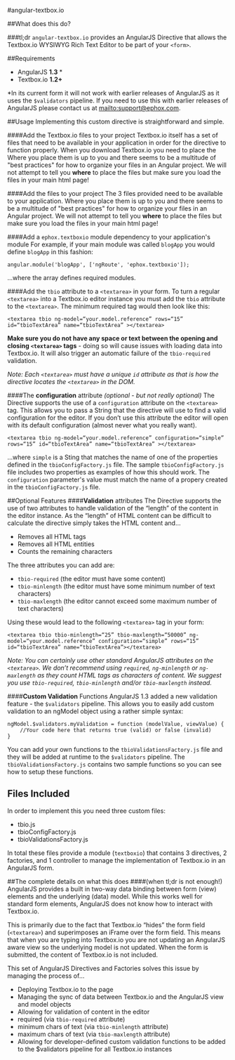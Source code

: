 #angular-textbox.io

##What does this do?

###tl;dr
`angular-textbox.io` provides an AngularJS Directive that allows the Textbox.io WYSIWYG Rich Text Editor to be part of your `<form>`.

##Requirements
* AngularJS **1.3** *
* Textbox.io **1.2+**

*In its current form it will not work with earlier releases of AngularJS as it uses the `$validators` pipeline.  If you need to use this with earlier releases of AngularJS please contact us at <mailto:support@ephox.com>.

##Usage
Implementing this custom directive is straightforward and simple.

####Add the Textbox.io files to your project
Textbox.io itself has a set of files that need to be available in your application in order for the directive to function properly.  When you download Textbox.io you need to place the Where you place them is up to you and there seems to be a multitude of "best practices" for how to organize your files in an Angular project.  We will not attempt to tell you **where** to place the files but make sure you load the files in your main html page!

####Add the files to your project
The 3 files provided need to be available to your application.  Where you place them is up to you and there seems to be a multitude of "best practices" for how to organize your files in an Angular project.  We will not attempt to tell you **where** to place the files but make sure you load the files in your main html page!

####Add a `ephox.textboxio` module dependency to your application's module
For example, if your main module was called `blogApp` you would define `blogApp` in this fashion:

`angular.module('blogApp', ['ngRoute', 'ephox.textboxio']);`

...where the array defines required modules.

####Add the `tbio` attribute to a `<textarea>` in your form.
To turn a regular `<textarea>` into a Textbox.io editor instance you must add the `tbio` attribute to the `<textarea>`.  The minimum required tag would then look like this:

`<textarea tbio ng-model=“your.model.reference” rows=“15” id=“tbioTextArea” name=“tbioTextArea” ></textarea>`

**Make sure you do not have any space or text between the opening and closing `<textarea>` tags** - doing so will cause issues with loading data into Textbox.io.  It will also trigger an automatic failure of the `tbio-required` validation.

*Note:  Each `<textarea>` must have a unique `id` attribute as that is how the directive locates the `<textarea>` in the DOM.*

####The **configuration** attribute *(optional - but not really optional)*
The Directive supports the use of a `configuration` attribute on the `<textarea>` tag.  This allows you to pass a String that the directive will use to find a valid configuration for the editor.  If you don’t use this attribute the editor will open with its default configuration (almost never what you really want).

`<textarea tbio ng-model=“your.model.reference” configuration=“simple” rows=“15” id=“tbioTextArea” name=“tbioTextArea” ></textarea>`

…where `simple` is a Sting that matches the name of one of the properties defined in the `tbioConfigFactory.js` file.  The sample `tbioConfigFactory.js` file includes two properties as examples of how this should work.  The `configuration` parameter's value must match the name of a propery created in the `tbioConfigFactory.js` file.

##Optional Features
####**Validation** attributes
The Directive supports the use of two attributes to handle validation of the “length” of the content in the editor instance.  As the “length” of HTML content can be difficult to calculate the directive simply takes the HTML content and…

* Removes all HTML tags
* Removes all HTML entities
* Counts the remaining characters

The three attributes you can add are:

* `tbio-required` (the editor must have some content)
* `tbio-minlength` (the editor must have some minimum number of text characters)
* `tbio-maxlength` (the editor cannot exceed some maximum number of text characters)

Using these would lead to the following `<textarea>` tag in your form:

`<textarea tbio tbio-minlength=“25” tbio-maxlength=“50000” ng-model=“your.model.reference” configuration=“simple” rows=“15” id=“tbioTextArea” name=“tbioTextArea”></textarea>`

*Note:  You can certainly use other standard AngularJS attributes on the `<textarea>`.  We don’t recommend using `required`, `ng-minlength` or `ng-maxlength` as they count HTML tags as characters of content.  We suggest you use `tbio-required`, `tbio-minlength` and/or `tbio-maxlength` instead.*

####**Custom Validation** Functions
AngularJS 1.3 added a new validation feature - the `$validators` pipeline.  This allows you to easily add custom validation to an ngModel object using a rather simple syntax:

```
ngModel.$validators.myValidation = function (modelValue, viewValue) {
	//Your code here that returns true (valid) or false (invalid)
}
```

You can add your own functions to the `tbioValidationsFactory.js` file and they will be added at runtime to the `$validators` pipeline.  The `tbioValidationsFactory.js` contains two sample functions so you can see how to setup these functions.

## Files Included
In order to implement this you need three custom files:

* tbio.js
* tbioConfigFactory.js
* tbioValidationsFactory.js

In total these files provide a module (`textboxio`) that contains 3 directives, 2 factories, and 1 controller to manage the implementation of Textbox.io  in an AngularJS form.


##The complete details on what this does
####(when tl;dr is not enough!)
AngularJS provides a built in two-way data binding between form (view) elements and the underlying (data) model.  While this works well for standard form elements, AngularJS does not know how to interact with Textbox.io.

This is primarily due to the fact that Textbox.io “hides” the form field (`<textarea>`) and superimposes an iFrame over the form field.  This means that when you are typing into Textbox.io you are not updating an AngularJS aware view so the underlying model is not updated.  When the form is submitted, the content of Textbox.io is not included.

This set of AngularJS Directives and Factories solves this issue by managing the process of...

* Deploying Textbox.io to the page
* Managing the sync of data between Textbox.io and the AngularJS view and model objects
* Allowing for validation of content in the editor
 * required (via `tbio-required` attribute)
 * minimum chars of text (via `tbio-minlength` attribute)
 * maximum chars of text (via `tbio-maxlength` attribute)
* Allowing for developer-defined custom validation functions to be added to the $validators pipeline for all Textbox.io instances
